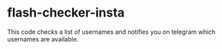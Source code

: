 # flash-checker-insta
This code checks a list of usernames and notifies you on telegram which usernames are available.
